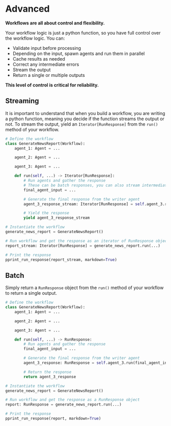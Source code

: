 # Advanced

**Workflows are all about control and flexibility.**

Your workflow logic is just a python function, so you have full control over the workflow logic. You can:

* Validate input before processing
* Depending on the input, spawn agents and run them in parallel
* Cache results as needed
* Correct any intermediate errors
* Stream the output
* Return a single or multiple outputs

**This level of control is critical for reliability.**

## Streaming

It is important to understand that when you build a workflow, you are writing a python function, meaning you decide if the function streams the output or not. To stream the output, yield an `Iterator[RunResponse]` from the `run()` method of your workflow.

```python news_report_generator.py
# Define the workflow
class GenerateNewsReport(Workflow):
    agent_1: Agent = ...

    agent_2: Agent = ...

    agent_3: Agent = ...

    def run(self, ...) -> Iterator[RunResponse]:
        # Run agents and gather the response
        # These can be batch responses, you can also stream intermediate results if you want
        final_agent_input = ...

        # Generate the final response from the writer agent
        agent_3_response_stream: Iterator[RunResponse] = self.agent_3.run(final_agent_input, stream=True)

        # Yield the response
        yield agent_3_response_stream

# Instantiate the workflow
generate_news_report = GenerateNewsReport()

# Run workflow and get the response as an iterator of RunResponse objects
report_stream: Iterator[RunResponse] = generate_news_report.run(...)

# Print the response
pprint_run_response(report_stream, markdown=True)
```

## Batch

Simply return a `RunResponse` object from the `run()` method of your workflow to return a single output.

```python news_report_generator.py
# Define the workflow
class GenerateNewsReport(Workflow):
    agent_1: Agent = ...

    agent_2: Agent = ...

    agent_3: Agent = ...

    def run(self, ...) -> RunResponse:
        # Run agents and gather the response
        final_agent_input = ...

        # Generate the final response from the writer agent
        agent_3_response: RunResponse = self.agent_3.run(final_agent_input)

        # Return the response
        return agent_3_response

# Instantiate the workflow
generate_news_report = GenerateNewsReport()

# Run workflow and get the response as a RunResponse object
report: RunResponse = generate_news_report.run(...)

# Print the response
pprint_run_response(report, markdown=True)
```
